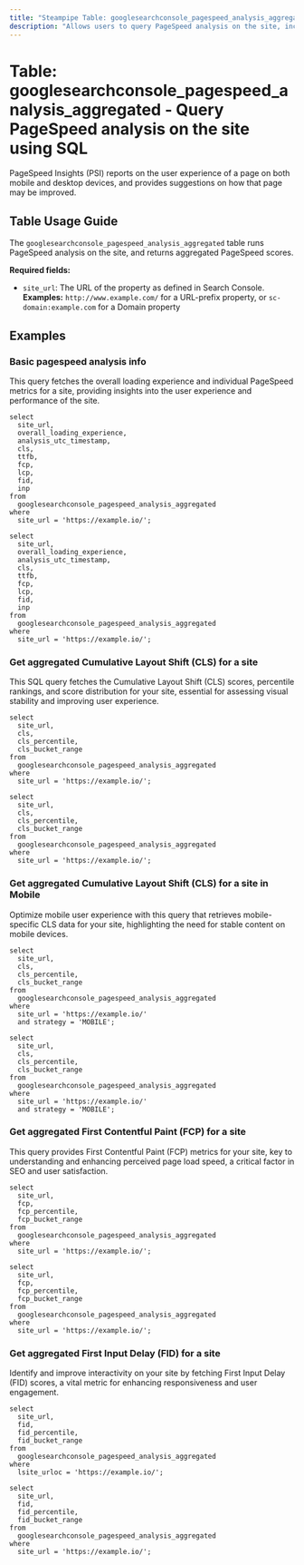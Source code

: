 ```yaml
---
title: "Steampipe Table: googlesearchconsole_pagespeed_analysis_aggregated - Query PageSpeed analysis on the site using SQL"
description: "Allows users to query PageSpeed analysis on the site, including details about each metric."
---
```


# Table: googlesearchconsole_pagespeed_analysis_aggregated - Query PageSpeed analysis on the site using SQL

PageSpeed Insights (PSI) reports on the user experience of a page on both mobile and desktop devices, and provides suggestions on how that page may be improved.

## Table Usage Guide

The `googlesearchconsole_pagespeed_analysis_aggregated` table runs PageSpeed analysis on the site, and returns aggregated PageSpeed scores.

**Required fields:**
  - `site_url`: The URL of the property as defined in Search Console. **Examples:** `http://www.example.com/` for a URL-prefix property, or `sc-domain:example.com` for a Domain property

## Examples

### Basic pagespeed analysis info
This query fetches the overall loading experience and individual PageSpeed metrics for a site, providing insights into the user experience and performance of the site.

```sql+postgres
select
  site_url,
  overall_loading_experience,
  analysis_utc_timestamp,
  cls,
  ttfb,
  fcp,
  lcp,
  fid,
  inp
from
  googlesearchconsole_pagespeed_analysis_aggregated
where
  site_url = 'https://example.io/';
```

```sql+sqlite
select
  site_url,
  overall_loading_experience,
  analysis_utc_timestamp,
  cls,
  ttfb,
  fcp,
  lcp,
  fid,
  inp
from
  googlesearchconsole_pagespeed_analysis_aggregated
where
  site_url = 'https://example.io/';
```

### Get aggregated Cumulative Layout Shift (CLS) for a site
This SQL query fetches the Cumulative Layout Shift (CLS) scores, percentile rankings, and score distribution for your site, essential for assessing visual stability and improving user experience.

```sql+postgres
select
  site_url,
  cls,
  cls_percentile,
  cls_bucket_range
from
  googlesearchconsole_pagespeed_analysis_aggregated
where
  site_url = 'https://example.io/';
```

```sql+sqlite
select
  site_url,
  cls,
  cls_percentile,
  cls_bucket_range
from
  googlesearchconsole_pagespeed_analysis_aggregated
where
  site_url = 'https://example.io/';
```

### Get aggregated Cumulative Layout Shift (CLS) for a site in Mobile
Optimize mobile user experience with this query that retrieves mobile-specific CLS data for your site, highlighting the need for stable content on mobile devices.

```sql+postgres
select
  site_url,
  cls,
  cls_percentile,
  cls_bucket_range
from
  googlesearchconsole_pagespeed_analysis_aggregated
where
  site_url = 'https://example.io/'
  and strategy = 'MOBILE';
```

```sql+sqlite
select
  site_url,
  cls,
  cls_percentile,
  cls_bucket_range
from
  googlesearchconsole_pagespeed_analysis_aggregated
where
  site_url = 'https://example.io/'
  and strategy = 'MOBILE';
```

### Get aggregated First Contentful Paint (FCP) for a site
This query provides First Contentful Paint (FCP) metrics for your site, key to understanding and enhancing perceived page load speed, a critical factor in SEO and user satisfaction.

```sql+postgres
select
  site_url,
  fcp,
  fcp_percentile,
  fcp_bucket_range
from
  googlesearchconsole_pagespeed_analysis_aggregated
where
  site_url = 'https://example.io/';
```

```sql+sqlite
select
  site_url,
  fcp,
  fcp_percentile,
  fcp_bucket_range
from
  googlesearchconsole_pagespeed_analysis_aggregated
where
  site_url = 'https://example.io/';
```

### Get aggregated First Input Delay (FID) for a site
Identify and improve interactivity on your site by fetching First Input Delay (FID) scores, a vital metric for enhancing responsiveness and user engagement.

```sql+postgres
select
  site_url,
  fid,
  fid_percentile,
  fid_bucket_range
from
  googlesearchconsole_pagespeed_analysis_aggregated
where
  lsite_urloc = 'https://example.io/';
```

```sql+sqlite
select
  site_url,
  fid,
  fid_percentile,
  fid_bucket_range
from
  googlesearchconsole_pagespeed_analysis_aggregated
where
  site_url = 'https://example.io/';
```